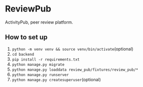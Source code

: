 # ReviewPub

ActivityPub, peer review platform.

## How to set up

1. `python -m venv venv && source venv/bin/activate`(optional)
2. `cd backend`
3. `pip install -r requirements.txt`
4. `python manage.py migrate`
5. `python manage.py loaddata review_pub/fixtures/review_pub/*`
6. `python manage.py runserver`
7. `python manage.py createsuperuser`(optional)
